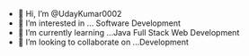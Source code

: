 - 👋 Hi, I’m @UdayKumar0002
- 👀 I’m interested in ... Software Development
- 🌱 I’m currently learning ...Java Full Stack Web Development
- 💞️ I’m looking to collaborate on ...Development
  
